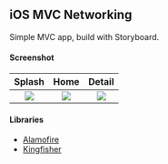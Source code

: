 ## iOS MVC Networking ##

Simple MVC app, build with Storyboard.

#### Screenshot ####
| Splash | Home | Detail |
| :---: | :---: | :---: |
| ![](https://i.imgur.com/dJnvzwD.png) | ![](https://i.imgur.com/dJnvzwD.png) | ![](https://i.imgur.com/Wv0dORJ.png) |

#### Libraries ####
- [Alamofire](https://cocoapods.org/pods/Alamofire)
- [Kingfisher](https://cocoapods.org/pods/Kingfisher)